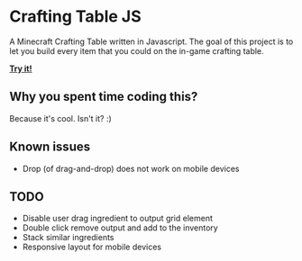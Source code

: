 # Crafting Table JS

A Minecraft Crafting Table written in Javascript. The goal of this project is to let you build every item that you could on the in-game crafting table.

**[Try it!](http://willybarro.github.io/crafting-table-js/)**

## Why you spent time coding this?
Because it's cool. Isn't it? :)

## Known issues
- Drop (of drag-and-drop) does not work on mobile devices

## TODO
- Disable user drag ingredient to output grid element
- Double click remove output and add to the inventory
- Stack similar ingredients
- Responsive layout for mobile devices
